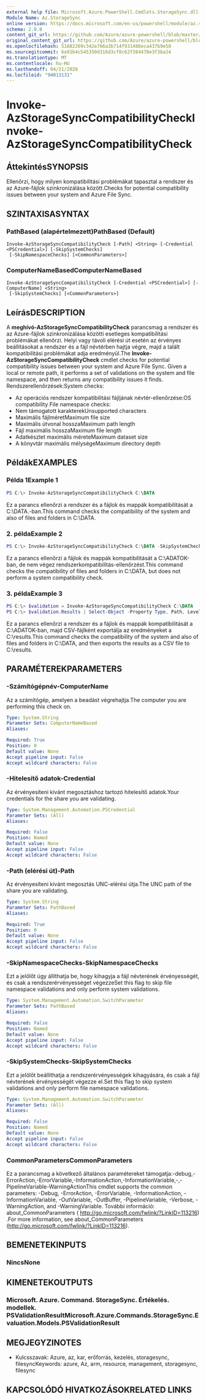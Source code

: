```yaml
---
external help file: Microsoft.Azure.PowerShell.Cmdlets.StorageSync.dll-Help.xml
Module Name: Az.StorageSync
online version: https://docs.microsoft.com/en-us/powershell/module/az.storagesync/invoke-azstoragesynccompatibilitycheck
schema: 2.0.0
content_git_url: https://github.com/Azure/azure-powershell/blob/master/src/StorageSync/StorageSync/help/Invoke-AzStorageSyncCompatibilityCheck.md
original_content_git_url: https://github.com/Azure/azure-powershell/blob/master/src/StorageSync/StorageSync/help/Invoke-AzStorageSyncCompatibilityCheck.md
ms.openlocfilehash: 51882269c342e766a3b714f931486eca437b9e58
ms.sourcegitcommit: 6a91b4c545350d316d3cf8c62f384478e3f3ba24
ms.translationtype: MT
ms.contentlocale: hu-HU
ms.lasthandoff: 04/21/2020
ms.locfileid: "94013131"
---
```

# <span data-ttu-id="1a44c-101">Invoke-AzStorageSyncCompatibilityCheck</span><span class="sxs-lookup"><span data-stu-id="1a44c-101">Invoke-AzStorageSyncCompatibilityCheck</span></span>

## <span data-ttu-id="1a44c-102">Áttekintés</span><span class="sxs-lookup"><span data-stu-id="1a44c-102">SYNOPSIS</span></span>
<span data-ttu-id="1a44c-103">Ellenőrzi, hogy milyen kompatibilitási problémákat tapasztal a rendszer és az Azure-fájlok szinkronizálása között.</span><span class="sxs-lookup"><span data-stu-id="1a44c-103">Checks for potential compatibility issues between your system and Azure File Sync.</span></span>

## <span data-ttu-id="1a44c-104">SZINTAXISA</span><span class="sxs-lookup"><span data-stu-id="1a44c-104">SYNTAX</span></span>

### <span data-ttu-id="1a44c-105">PathBased (alapértelmezett)</span><span class="sxs-lookup"><span data-stu-id="1a44c-105">PathBased (Default)</span></span>
```
Invoke-AzStorageSyncCompatibilityCheck [-Path] <String> [-Credential <PSCredential>] [-SkipSystemChecks]
 [-SkipNamespaceChecks] [<CommonParameters>]
```

### <span data-ttu-id="1a44c-106">ComputerNameBased</span><span class="sxs-lookup"><span data-stu-id="1a44c-106">ComputerNameBased</span></span>
```
Invoke-AzStorageSyncCompatibilityCheck [-Credential <PSCredential>] [-ComputerName] <String>
 [-SkipSystemChecks] [<CommonParameters>]
```

## <span data-ttu-id="1a44c-107">Leírás</span><span class="sxs-lookup"><span data-stu-id="1a44c-107">DESCRIPTION</span></span>
<span data-ttu-id="1a44c-108">A **meghívó-AzStorageSyncCompatibilityCheck** parancsmag a rendszer és az Azure-fájlok szinkronizálása közötti esetleges kompatibilitási problémákat ellenőrzi. Helyi vagy távoli elérési út esetén az érvényes beállításokat a rendszer és a fájl névtérben hajtja végre, majd a talált kompatibilitási problémákat adja eredményül.</span><span class="sxs-lookup"><span data-stu-id="1a44c-108">The **Invoke-AzStorageSyncCompatibilityCheck** cmdlet checks for potential compatibility issues between your system and Azure File Sync. Given a local or remote path, it performs a set of validations on the system and file namespace, and then returns any compatibility issues it finds.</span></span>
<span data-ttu-id="1a44c-109">Rendszerellenőrzések:</span><span class="sxs-lookup"><span data-stu-id="1a44c-109">System checks:</span></span>
- <span data-ttu-id="1a44c-110">Az operációs rendszer kompatibilitási fájljának névtér-ellenőrzése:</span><span class="sxs-lookup"><span data-stu-id="1a44c-110">OS compatibility File namespace checks:</span></span>
- <span data-ttu-id="1a44c-111">Nem támogatott karakterek</span><span class="sxs-lookup"><span data-stu-id="1a44c-111">Unsupported characters</span></span>
- <span data-ttu-id="1a44c-112">Maximális fájlméret</span><span class="sxs-lookup"><span data-stu-id="1a44c-112">Maximum file size</span></span>
- <span data-ttu-id="1a44c-113">Maximális útvonal hossza</span><span class="sxs-lookup"><span data-stu-id="1a44c-113">Maximum path length</span></span>
- <span data-ttu-id="1a44c-114">Fájl maximális hossza</span><span class="sxs-lookup"><span data-stu-id="1a44c-114">Maximum file length</span></span>
- <span data-ttu-id="1a44c-115">Adatkészlet maximális mérete</span><span class="sxs-lookup"><span data-stu-id="1a44c-115">Maximum dataset size</span></span>
- <span data-ttu-id="1a44c-116">A könyvtár maximális mélysége</span><span class="sxs-lookup"><span data-stu-id="1a44c-116">Maximum directory depth</span></span>

## <span data-ttu-id="1a44c-117">Példák</span><span class="sxs-lookup"><span data-stu-id="1a44c-117">EXAMPLES</span></span>

### <span data-ttu-id="1a44c-118">Példa 1</span><span class="sxs-lookup"><span data-stu-id="1a44c-118">Example 1</span></span>
```powershell
PS C:\> Invoke-AzStorageSyncCompatibilityCheck C:\DATA
```

<span data-ttu-id="1a44c-119">Ez a parancs ellenőrzi a rendszer és a fájlok és mappák kompatibilitását a C:\DATA.-ban.</span><span class="sxs-lookup"><span data-stu-id="1a44c-119">This command checks the compatibility of the system and also of files and folders in C:\DATA.</span></span>

### <span data-ttu-id="1a44c-120">2. példa</span><span class="sxs-lookup"><span data-stu-id="1a44c-120">Example 2</span></span>
```powershell
PS C:\> Invoke-AzStorageSyncCompatibilityCheck C:\DATA -SkipSystemChecks
```

<span data-ttu-id="1a44c-121">Ez a parancs ellenőrzi a fájlok és mappák kompatibilitását a C:\ADATOK-ban, de nem végez rendszerkompatibilitás-ellenőrzést.</span><span class="sxs-lookup"><span data-stu-id="1a44c-121">This command checks the compatibility of files and folders in C:\DATA, but does not perform a system compatibility check.</span></span>

### <span data-ttu-id="1a44c-122">3. példa</span><span class="sxs-lookup"><span data-stu-id="1a44c-122">Example 3</span></span>
```powershell
PS C:\> $validation = Invoke-AzStorageSyncCompatibilityCheck C:\DATA
PS C:\> $validation.Results | Select-Object -Property Type, Path, Level, Description, Result | Export-Csv -Path C:\results.csv -Encoding utf8
```

<span data-ttu-id="1a44c-123">Ez a parancs ellenőrzi a rendszer és a fájlok és mappák kompatibilitását a C:\ADATOK-ban, majd CSV-fájlként exportálja az eredményeket a C:\results.</span><span class="sxs-lookup"><span data-stu-id="1a44c-123">This command checks the compatibility of the system and also of files and folders in C:\DATA, and then exports the results as a CSV file to C:\results.</span></span>

## <span data-ttu-id="1a44c-124">PARAMÉTEREK</span><span class="sxs-lookup"><span data-stu-id="1a44c-124">PARAMETERS</span></span>

### <span data-ttu-id="1a44c-125">-Számítógépnév</span><span class="sxs-lookup"><span data-stu-id="1a44c-125">-ComputerName</span></span>
<span data-ttu-id="1a44c-126">Az a számítógép, amelyen a beadást végrehajtja.</span><span class="sxs-lookup"><span data-stu-id="1a44c-126">The computer you are performing this check on.</span></span>

```yaml
Type: System.String
Parameter Sets: ComputerNameBased
Aliases:

Required: True
Position: 0
Default value: None
Accept pipeline input: False
Accept wildcard characters: False
```

### <span data-ttu-id="1a44c-127">-Hitelesítő adatok</span><span class="sxs-lookup"><span data-stu-id="1a44c-127">-Credential</span></span>
<span data-ttu-id="1a44c-128">Az érvényesíteni kívánt megosztáshoz tartozó hitelesítő adatok.</span><span class="sxs-lookup"><span data-stu-id="1a44c-128">Your credentials for the share you are validating.</span></span>

```yaml
Type: System.Management.Automation.PSCredential
Parameter Sets: (All)
Aliases:

Required: False
Position: Named
Default value: None
Accept pipeline input: False
Accept wildcard characters: False
```

### <span data-ttu-id="1a44c-129">-Path (elérési út)</span><span class="sxs-lookup"><span data-stu-id="1a44c-129">-Path</span></span>
<span data-ttu-id="1a44c-130">Az érvényesíteni kívánt megosztás UNC-elérési útja.</span><span class="sxs-lookup"><span data-stu-id="1a44c-130">The UNC path of the share you are validating.</span></span>

```yaml
Type: System.String
Parameter Sets: PathBased
Aliases:

Required: True
Position: 0
Default value: None
Accept pipeline input: False
Accept wildcard characters: False
```

### <span data-ttu-id="1a44c-131">-SkipNamespaceChecks</span><span class="sxs-lookup"><span data-stu-id="1a44c-131">-SkipNamespaceChecks</span></span>
<span data-ttu-id="1a44c-132">Ezt a jelölőt úgy állíthatja be, hogy kihagyja a fájl névterének érvényességét, és csak a rendszerérvényességet végezze</span><span class="sxs-lookup"><span data-stu-id="1a44c-132">Set this flag to skip file namespace validations and only perform system validations.</span></span>

```yaml
Type: System.Management.Automation.SwitchParameter
Parameter Sets: PathBased
Aliases:

Required: False
Position: Named
Default value: None
Accept pipeline input: False
Accept wildcard characters: False
```

### <span data-ttu-id="1a44c-133">-SkipSystemChecks</span><span class="sxs-lookup"><span data-stu-id="1a44c-133">-SkipSystemChecks</span></span>
<span data-ttu-id="1a44c-134">Ezt a jelölőt beállíthatja a rendszerérvényességek kihagyására, és csak a fájl névterének érvényességét végezze el.</span><span class="sxs-lookup"><span data-stu-id="1a44c-134">Set this flag to skip system validations and only perform file namespace validations.</span></span>

```yaml
Type: System.Management.Automation.SwitchParameter
Parameter Sets: (All)
Aliases:

Required: False
Position: Named
Default value: None
Accept pipeline input: False
Accept wildcard characters: False
```

### <span data-ttu-id="1a44c-135">CommonParameters</span><span class="sxs-lookup"><span data-stu-id="1a44c-135">CommonParameters</span></span>
<span data-ttu-id="1a44c-136">Ez a parancsmag a következő általános paramétereket támogatja:-debug,-ErrorAction,-ErrorVariable,-InformationAction,-InformationVariable,-,-PipelineVariable-WarningAction</span><span class="sxs-lookup"><span data-stu-id="1a44c-136">This cmdlet supports the common parameters: -Debug, -ErrorAction, -ErrorVariable, -InformationAction, -InformationVariable, -OutVariable, -OutBuffer, -PipelineVariable, -Verbose, -WarningAction, and -WarningVariable.</span></span> <span data-ttu-id="1a44c-137">További információ: about_CommonParameters ( http://go.microsoft.com/fwlink/?LinkID=113216) .</span><span class="sxs-lookup"><span data-stu-id="1a44c-137">For more information, see about_CommonParameters (http://go.microsoft.com/fwlink/?LinkID=113216).</span></span>

## <span data-ttu-id="1a44c-138">BEMENETEK</span><span class="sxs-lookup"><span data-stu-id="1a44c-138">INPUTS</span></span>

### <span data-ttu-id="1a44c-139">Nincs</span><span class="sxs-lookup"><span data-stu-id="1a44c-139">None</span></span>

## <span data-ttu-id="1a44c-140">KIMENETEK</span><span class="sxs-lookup"><span data-stu-id="1a44c-140">OUTPUTS</span></span>

### <span data-ttu-id="1a44c-141">Microsoft. Azure. Command. StorageSync. Értékelés. modellek. PSValidationResult</span><span class="sxs-lookup"><span data-stu-id="1a44c-141">Microsoft.Azure.Commands.StorageSync.Evaluation.Models.PSValidationResult</span></span>

## <span data-ttu-id="1a44c-142">MEGJEGYZI</span><span class="sxs-lookup"><span data-stu-id="1a44c-142">NOTES</span></span>
* <span data-ttu-id="1a44c-143">Kulcsszavak: Azure, az, kar, erőforrás, kezelés, storagesync, filesync</span><span class="sxs-lookup"><span data-stu-id="1a44c-143">Keywords: azure, Az, arm, resource, management, storagesync, filesync</span></span>

## <span data-ttu-id="1a44c-144">KAPCSOLÓDÓ HIVATKOZÁSOK</span><span class="sxs-lookup"><span data-stu-id="1a44c-144">RELATED LINKS</span></span>
